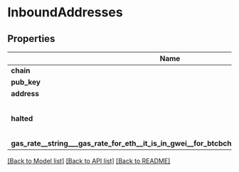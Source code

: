 # InboundAddresses

## Properties
Name | Type | Description | Notes
------------ | ------------- | ------------- | -------------
**chain** | **str** | chain | [optional] 
**pub_key** | **str** | public key | [optional] 
**address** | **str** | address | [optional] 
**halted** | **bool** | indicate whether this chain has halted | [optional] 
**gas_rate__string___gas_rate_for_eth__it_is_in_gwei__for_btcbchltc_it_is_gas_rate_per_vbyte** | **str** |  | [optional] 

[[Back to Model list]](../README.md#documentation-for-models) [[Back to API list]](../README.md#documentation-for-api-endpoints) [[Back to README]](../README.md)


